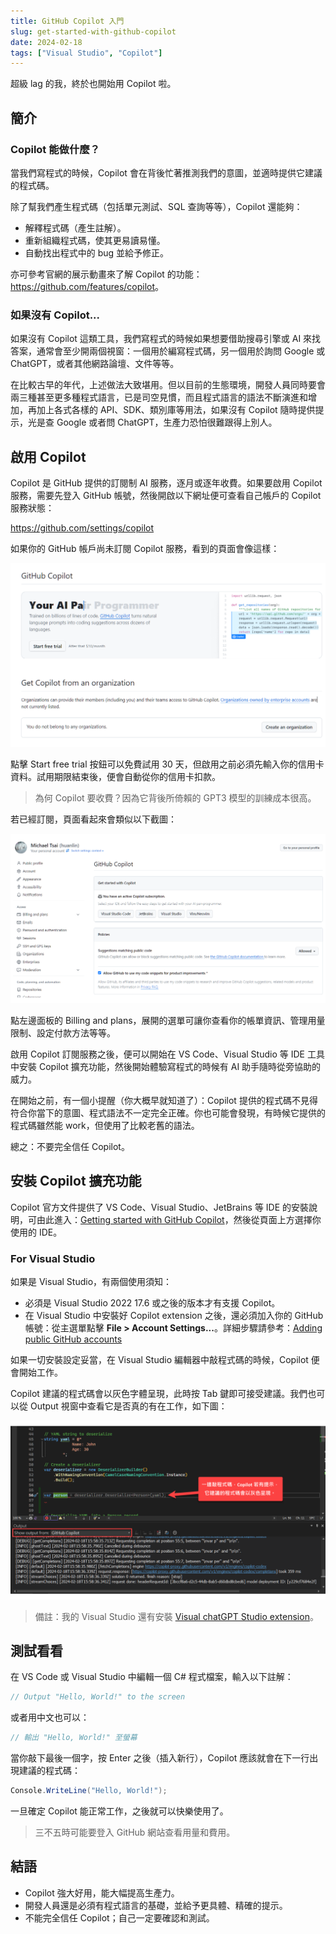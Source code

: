 ```yaml
---
title: GitHub Copilot 入門
slug: get-started-with-github-copilot
date: 2024-02-18
tags: ["Visual Studio", "Copilot"]
---
```



超級 lag 的我，終於也開始用 Copilot 啦。

## 簡介

### Copilot 能做什麼？

當我們寫程式的時候，Copilot 會在背後忙著推測我們的意圖，並適時提供它建議的程式碼。

除了幫我們產生程式碼（包括單元測試、SQL 查詢等等），Copilot 還能夠：

- 解釋程式碼（產生註解）。
- 重新組織程式碼，使其更易讀易懂。
- 自動找出程式中的 bug 並給予修正。

亦可參考官網的展示動畫來了解 Copilot 的功能：<https://github.com/features/copilot>。

### 如果沒有 Copilot...

如果沒有 Copilot 這類工具，我們寫程式的時候如果想要借助搜尋引擎或 AI 來找答案，通常會至少開兩個視窗：一個用於編寫程式碼，另一個用於詢問 Google 或 ChatGPT，或者其他網路論壇、文件等等。

在比較古早的年代，上述做法大致堪用。但以目前的生態環境，開發人員同時要會兩三種甚至更多種程式語言，已是司空見慣，而且程式語言的語法不斷演進和增加，再加上各式各樣的 API、SDK、類別庫等用法，如果沒有 Copilot 隨時提供提示，光是查 Google 或者問 ChatGPT，生產力恐怕很難跟得上別人。

## 啟用 Copilot

Copilot 是 GitHub 提供的訂閱制 AI 服務，逐月或逐年收費。如果要啟用 Copilot 服務，需要先登入 GitHub 帳號，然後開啟以下網址便可查看自己帳戶的 Copilot 服務狀態：

https://github.com/settings/copilot

如果你的 GitHub 帳戶尚未訂閱 Copilot 服務，看到的頁面會像這樣：

![](images/copilot-not-activated.png)

點擊 Start free trial 按鈕可以免費試用 30 天，但啟用之前必須先輸入你的信用卡資料。試用期限結束後，便會自動從你的信用卡扣款。

> 為何 Copilot 要收費？因為它背後所倚賴的 GPT3 模型的訓練成本很高。

若已經訂閱，頁面看起來會類似以下截圖：

![](images/copilot-activated.png)

點左邊面板的 Billing and plans，展開的選單可讓你查看你的帳單資訊、管理用量限制、設定付款方法等等。

啟用 Copilot 訂閱服務之後，便可以開始在 VS Code、Visual Studio 等 IDE 工具中安裝 Copilot 擴充功能，然後開始體驗寫程式的時候有 AI 助手隨時從旁協助的威力。

在開始之前，有一個小提醒（你大概早就知道了）：Copilot 提供的程式碼不見得符合你當下的意圖、程式語法不一定完全正確。你也可能會發現，有時候它提供的程式碼雖然能 work，但使用了比較老舊的語法。

總之：不要完全信任 Copilot。

## 安裝 Copilot 擴充功能

Copilot 官方文件提供了 VS Code、Visual Studio、JetBrains 等 IDE 的安裝說明，可由此進入：[Getting started with GitHub Copilot](https://docs.github.com/en/copilot/using-github-copilot/getting-started-with-github-copilot)，然後從頁面上方選擇你使用的 IDE。

### For Visual Studio

如果是 Visual Studio，有兩個使用須知：

- 必須是 Visual Studio 2022 17.6 或之後的版本才有支援 Copilot。
- 在 Visual Studio 中安裝好 Copilot extension 之後，還必須加入你的 GitHub 帳號：從主選單點擊 **File > Account Settings...**。詳細步驟請參考：[Adding public GitHub accounts](https://learn.microsoft.com/en-us/visualstudio/ide/work-with-github-accounts?view=vs-2022#adding-public-github-accounts)

如果一切安裝設定妥當，在 Visual Studio 編輯器中敲程式碼的時候，Copilot 便會開始工作。

Copilot 建議的程式碼會以灰色字體呈現，此時按 Tab 鍵即可接受建議。我們也可以從 Output 視窗中查看它是否真的有在工作，如下圖：

![](images/vs-output-copilot.png)

> 備註：我的 Visual Studio 還有安裝 [Visual chatGPT Studio extension](https://marketplace.visualstudio.com/items?itemName=jefferson-pires.VisualChatGPTStudio)。

## 測試看看

在 VS Code 或 Visual Studio 中編輯一個 C# 程式檔案，輸入以下註解：

```csharp {linenos=false}
// Output "Hello, World!" to the screen
```

或者用中文也可以：

```csharp {linenos=false}
// 輸出 "Hello, World!" 至螢幕
```

當你敲下最後一個字，按 Enter 之後（插入新行），Copilot 應該就會在下一行出現建議的程式碼：

```csharp {linenos=false}
Console.WriteLine("Hello, World!");
```

一旦確定 Copilot 能正常工作，之後就可以快樂使用了。

> 三不五時可能要登入 GitHub 網站查看用量和費用。

## 結語

- Copilot 強大好用，能大幅提高生產力。
- 開發人員還是必須有程式語言的基礎，並給予更具體、精確的提示。
- 不能完全信任 Copilot；自己一定要確認和測試。

